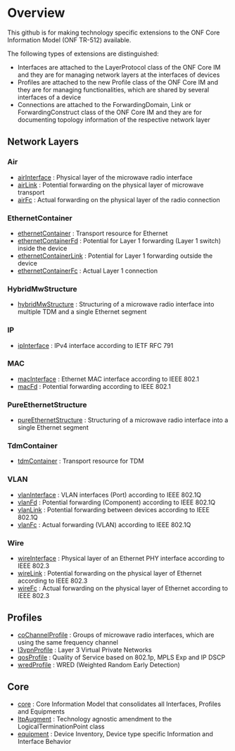 # Overview
This github is for making technology specific extensions to the ONF Core Information Model (ONF TR-512) available.

The following types of extensions are distinguished:
- Interfaces are attached to the LayerProtocol class of the ONF Core IM and they are for managing network layers at the interfaces of devices
- Profiles are attached to the new Profile class of the ONF Core IM and they are for managing functionalities, which are shared by several interfaces of a device
- Connections are attached to the ForwardingDomain, Link or ForwardingConstruct class of the ONF Core IM and they are for documenting topology information of the respective network layer

## Network Layers

### Air
- [airInterface](../../../airInterface) : Physical layer of the microwave radio interface
- [airLink](../../../airLink) : Potential forwarding on the physical layer of microwave transport
- [airFc](../../../airFc) : Actual forwarding on the physical layer of the radio connection

### EthernetContainer
- [ethernetContainer](../../../ethernetContainer) : Transport resource for Ethernet
- [ethernetContainerFd](../../../ethernetContainerFd) : Potential for Layer 1 forwarding (Layer 1 switch) inside the device
- [ethernetContainerLink](../../../ethernetContainerLink) : Potential for Layer 1 forwarding outside the device
- [ethernetContainerFc](../../../ethernetContainerFc) : Actual Layer 1 connection

### HybridMwStructure
- [hybridMwStructure](../../../hybridMwStructure) : Structuring of a microwave radio interface into multiple TDM and a single Ethernet segment

### IP
- [ipInterface](../../../ipInterface) : IPv4 interface according to IETF RFC 791

### MAC
- [macInterface](../../../macInterface) : Ethernet MAC interface according to IEEE 802.1
- [macFd](../../../macFd) : Potential forwarding according to IEEE 802.1

### PureEthernetStructure
- [pureEthernetStructure](../../../pureEthernetStructure) : Structuring of a microwave radio interface into a single Ethernet segment

### TdmContainer
- [tdmContainer](../../../tdmContainer) : Transport resource for TDM

### VLAN
- [vlanInterface](../../../vlanInterface) : VLAN interfaces (Port) according to IEEE 802.1Q
- [vlanFd](../../../vlanFd) : Potential forwarding (Component) according to IEEE 802.1Q
- [vlanLink](../../../vlanLink) : Potential forwarding between devices according to IEEE 802.1Q
- [vlanFc](../../../vlanFc) : Actual forwarding (VLAN) according to IEEE 802.1Q

### Wire
- [wireInterface](../../../wireInterface) : Physical layer of an Ethernet PHY interface according to IEEE 802.3
- [wireLink](../../../wireLink) : Potential forwarding on the physical layer of Ethernet according to IEEE 802.3
- [wireFc](../../../wireFc) : Actual forwarding on the physical layer of Ethernet according to IEEE 802.3

## Profiles
- [coChannelProfile](../../../coChannelProfile) : Groups of microwave radio interfaces, which are using the same frequency channel
- [l3vpnProfile](../../../l3vpnProfile) : Layer 3 Virtual Private Networks
- [qosProfile](../../../qosProfile) : Quality of Service based on 802.1p, MPLS Exp and IP DSCP
- [wredProfile](../../../wredProfile) : WRED (Weighted Random Early Detection)

## Core
- [core](../../../core) : Core Information Model that consolidates all Interfaces, Profiles and Equipments
- [ltpAugment](../../../ltpAugment) : Technology agnostic amendment to the LogicalTerminationPoint class
- [equipment](../../../equipment) : Device Inventory, Device type specific Information and Interface Behavior
